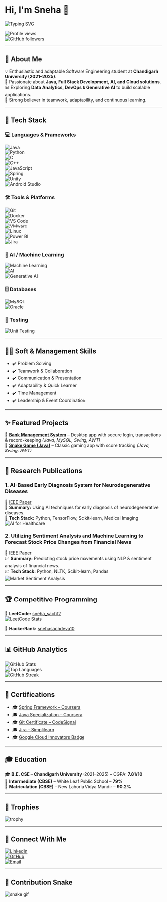 # Hi, I'm Sneha 👋  

[![Typing SVG](https://readme-typing-svg.herokuapp.com?size=28&duration=4000&pause=1000&color=FF69B4&center=true&vCenter=true&width=600&lines=Welcome+to+my+GitHub+Profile!;Software+Engineer+in+the+Making;Java+%26+Full+Stack+Developer;Competitive+Programmer;AI+%26+Data+Analytics+Enthusiast)](https://git.io/typing-svg)  

![Profile views](https://komarev.com/ghpvc/?username=SnehaSachdeva&color=ff69b4&style=flat-square)  
![GitHub followers](https://img.shields.io/github/followers/SnehaSachdeva?label=Follow&style=social)  

---

## 🌸 About Me  
💡 Enthusiastic and adaptable Software Engineering student at **Chandigarh University (2021–2025)**.  
🚀 Passionate about **Java, Full Stack Development, AI, and Cloud solutions**.  
📊 Exploring **Data Analytics, DevOps & Generative AI** to build scalable applications.  
🤝 Strong believer in teamwork, adaptability, and continuous learning.  

---

## 🎨 Tech Stack  

### 💻 Languages & Frameworks
![Java](https://img.shields.io/badge/Java-ED8B00?style=for-the-badge&logo=openjdk&logoColor=white)  
![Python](https://img.shields.io/badge/Python-3776AB?style=for-the-badge&logo=python&logoColor=white)  
![C](https://img.shields.io/badge/C-00599C?style=for-the-badge&logo=c&logoColor=white)  
![C++](https://img.shields.io/badge/C++-00599C?style=for-the-badge&logo=c%2B%2B&logoColor=white)  
![JavaScript](https://img.shields.io/badge/JavaScript-F7DF1E?style=for-the-badge&logo=javascript&logoColor=black)  
![Spring](https://img.shields.io/badge/Spring-6DB33F?style=for-the-badge&logo=spring&logoColor=white)  
![Unity](https://img.shields.io/badge/Unity-000000?style=for-the-badge&logo=unity&logoColor=white)  
![Android Studio](https://img.shields.io/badge/Android_Studio-3DDC84?style=for-the-badge&logo=android&logoColor=white)  

### 🛠 Tools & Platforms
![Git](https://img.shields.io/badge/Git-F05032?style=for-the-badge&logo=git&logoColor=white)  
![Docker](https://img.shields.io/badge/Docker-2496ED?style=for-the-badge&logo=docker&logoColor=white)  
![VS Code](https://img.shields.io/badge/VS%20Code-007ACC?style=for-the-badge&logo=visual-studio-code&logoColor=white)  
![VMware](https://img.shields.io/badge/VMware-607078?style=for-the-badge&logo=vmware&logoColor=white)  
![Linux](https://img.shields.io/badge/Linux-FCC624?style=for-the-badge&logo=linux&logoColor=black)  
![Power BI](https://img.shields.io/badge/Microsoft%20PowerBI-F2C811?style=for-the-badge&logo=microsoft-power-bi&logoColor=white)  
![Jira](https://img.shields.io/badge/Jira-0052CC?style=for-the-badge&logo=jira&logoColor=white)  

### 🤖 AI / Machine Learning
![Machine Learning](https://img.shields.io/badge/Machine%20Learning-FF6F00?style=for-the-badge&logo=tensorflow&logoColor=white)  
![AI](https://img.shields.io/badge/Artificial%20Intelligence-000000?style=for-the-badge&logo=aitools&logoColor=white)  
![Generative AI](https://img.shields.io/badge/GenAI-FF6F00?style=for-the-badge&logo=chatgpt&logoColor=white)  

### 🗄 Databases
![MySQL](https://img.shields.io/badge/MySQL-005C84?style=for-the-badge&logo=mysql&logoColor=white)  
![Oracle](https://img.shields.io/badge/Oracle-F80000?style=for-the-badge&logo=oracle&logoColor=white)  

### 🧪 Testing
![Unit Testing](https://img.shields.io/badge/Unit%20Testing-007ACC?style=for-the-badge&logo=xunit&logoColor=white)  

---

## 🧑‍💼 Soft & Management Skills  
- ✔️ Problem Solving  
- ✔️ Teamwork & Collaboration  
- ✔️ Communication & Presentation  
- ✔️ Adaptability & Quick Learner  
- ✔️ Time Management  
- ✔️ Leadership & Event Coordination  

---

## ✨ Featured Projects  
🌟 [**Bank Management System**](https://github.com/SnehaSachdeva/bank-management-system) – Desktop app with secure login, transactions & record-keeping *(Java, MySQL, Swing, AWT)*  
🌟 [**Snake Game (Java)**](https://github.com/SnehaSachdeva/SnakeGame) – Classic gaming app with score tracking *(Java, Swing, AWT)*  

---

## 🧠 Research Publications

### 1. **AI-Based Early Diagnosis System for Neurodegenerative Diseases**  
📄 [IEEE Paper](https://ieeexplore.ieee.org/document/11042389)  
🧬 **Summary:** Using AI techniques for early diagnosis of neurodegenerative diseases.  
🔬 **Tech Stack:** Python, TensorFlow, Scikit-learn, Medical Imaging  
![AI for Healthcare](https://www.brainvire.com/blog/wp-content/uploads/2023/02/AI-Powered-Medical-Diagnosis-in-Healthcare.jpg)  

### 2. **Utilizing Sentiment Analysis and Machine Learning to Forecast Stock Price Changes from Financial News**  
📄 [IEEE Paper](https://ieeexplore.ieee.org/document/10961794)  
📈 **Summary:** Predicting stock price movements using NLP & sentiment analysis of financial news.  
💹 **Tech Stack:** Python, NLTK, Scikit-learn, Pandas  
![Market Sentiment Analysis](https://phdservices.org/wp-content/uploads/2022/07/market-sentiment-analysis-machine-learning.jpg)  

---

## 🏆 Competitive Programming  
🥈 **LeetCode:** [sneha_sach12](https://leetcode.com/u/sneha_sach12/)  
![LeetCode Stats](https://leetcard.jacoblin.cool/sneha_sach12?ext=heatmap)  

🥉 **HackerRank:** [snehasachdeva10](https://www.hackerrank.com/profile/snehasachdeva10)  

---

## 📊 GitHub Analytics  
![GitHub Stats](https://github-readme-stats.vercel.app/api?username=SnehaSachdeva&show_icons=true&theme=radical)  
![Top Languages](https://github-readme-stats.vercel.app/api/top-langs/?username=SnehaSachdeva&layout=compact&theme=radical)  
![GitHub Streak](https://github-readme-streak-stats.herokuapp.com/?user=SnehaSachdeva&theme=radical)  

---

## 🏅 Certifications  

- 🎓 [Spring Framework – Coursera](https://coursera.org/share/36fcc939aa8cd38abcdf647a7974bbdb)  
- 🎓 [Java Specialization – Coursera](https://www.coursera.org/account/accomplishments/specialization/8DEVDU9T5S8C)  
- 🎓 [Git Certificate – CodeSignal](https://codesignal.com/learn/certificates/cmdgwazqn0024kv049gzvjtky/courses/655/?utm_source=linkedin&utm_medium=social&utm_campaign=certificate)  
- 🎓 [Jira – Simplilearn](https://simpli-web.app.link/e/ssoSEDnabWb)  
- 🎓 [Google Cloud Innovators Badge](https://developers.google.com/profile/badges/community/innovators/cloud/2021_member/)  

---

## 🎓 Education  
🎓 **B.E. CSE – Chandigarh University** (2021–2025) – CGPA: **7.81/10**  
🏫 **Intermediate (CBSE)** – White Leaf Public School – **79%**  
🏫 **Matriculation (CBSE)** – New Lahoria Vidya Mandir – **90.2%**  

---

## 🏅 Trophies  
![trophy](https://github-profile-trophy.vercel.app/?username=SnehaSachdeva&theme=radical&margin-w=15&margin-h=15)  

---

## 🤝 Connect With Me  
[![LinkedIn](https://img.shields.io/badge/LinkedIn-0077B5?style=for-the-badge&logo=linkedin&logoColor=white)](https://www.linkedin.com/in/sneha512b10230/)  
[![GitHub](https://img.shields.io/badge/GitHub-181717?style=for-the-badge&logo=github&logoColor=white)](https://github.com/SnehaSachdeva)  
[![Email](https://img.shields.io/badge/Email-D14836?style=for-the-badge&logo=gmail&logoColor=white)](mailto:snehasachdeva111@gmail.com)  

---

## 🐍 Contribution Snake  
![snake gif](https://github.com/SnehaSachdeva/SnehaSachdeva/blob/output/snake.svg)  

